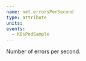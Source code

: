 ```yaml
---
name: net.errorsPerSecond
type: attribute
units:
events:
  - K8sPodSample
---
```


Number of errors per second.